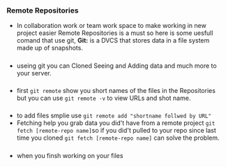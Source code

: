 ### Remote Repositories
- In collaboration work or team work space to make working in new project easier Remote Repositories is a must so here is some uesfull comand that use git, **Git:** is a DVCS that stores data in a file system made up of snapshots.
#####
- useing git you can Cloned Seeing and Adding data and much more to your server.
#####
- first ```git remote``` show you short names of the files in the Repositories but you can use ```git remote -v``` to view URLs and shot name.
#####
- to add files smplie use ```git remote add "shortname follwed by URL"```
- Fetching help you grab data you did't have from a remote project ```git fetch [remote-repo name]```so if you did't pulled to your repo since last time you cloned ```git fetch [remote-repo name]``` can solve the problem.
#####
- when you finsh working on your files 
